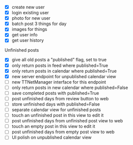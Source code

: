 - [x] create new user
- [x] login existing user
- [x] photo for new user
- [x] batch post 3 things for day
- [x] images for things
- [x] get user info
- [x] get user history

Unfinished posts
- [x] give all old posts a "published" flag, set to true
- [x] only return posts in feed where published=True
- [x] only return posts in calendar where published=True
- [x] new server endpoint for unpublished calendar view
- [ ] new TTNetManager interface for this endpoint
- [ ] only return posts in new calendar where published=False
- [ ] save completed posts with published=True
- [ ] post unfinished days from review button to web
- [ ] store unfinished days with published=False
- [ ] separate calendar view for unfinished posts
- [ ] touch an unfinished post in this view to edit it
- [ ] post unfinished days from unfinished post view to web
- [ ] touch an empty post in this view to edit it
- [ ] post unfinished days from empty post view to web
- [ ] UI polish on unpublished calendar view
